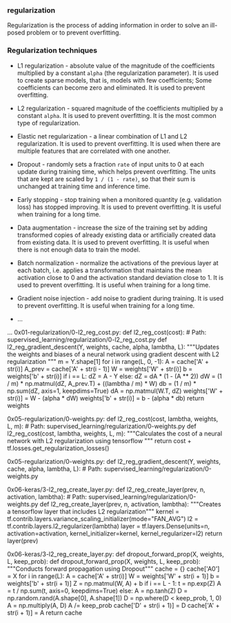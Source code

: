 ### regularization

Regularization is the process of adding information in order to solve an ill-posed problem or to prevent overfitting.

### Regularization techniques

- L1 regularization - absolute value of the magnitude of the coefficients multiplied by a constant `alpha` (the regularization parameter). It is used to create sparse models, that is, models with few coefficients; Some coefficients can become zero and eliminated. It is used to prevent overfitting.
- L2 regularization - squared magnitude of the coefficients multiplied by a constant `alpha`. It is used to prevent overfitting. It is the most common type of regularization.

- Elastic net regularization - a linear combination of L1 and L2 regularization. It is used to prevent overfitting. It is used when there are multiple features that are correlated with one another.

- Dropout - randomly sets a fraction `rate` of input units to 0 at each update during training time, which helps prevent overfitting. The units that are kept are scaled by `1 / (1 - rate)`, so that their sum is unchanged at training time and inference time.

- Early stopping - stop training when a monitored quantity (e.g. validation loss) has stopped improving. It is used to prevent overfitting. It is useful when training for a long time.

- Data augmentation - increase the size of the training set by adding transformed copies of already existing data or artificially created data from existing data. It is used to prevent overfitting. It is useful when there is not enough data to train the model.

- Batch normalization - normalize the activations of the previous layer at each batch, i.e. applies a transformation that maintains the mean activation close to 0 and the activation standard deviation close to 1. It is used to prevent overfitting. It is useful when training for a long time.

- Gradient noise injection - add noise to gradient during training. It is used to prevent overfitting. It is useful when training for a long time.
- ...

...
0x01-regularization/0-l2_reg_cost.py: def l2_reg_cost(cost): # Path: supervised_learning/regularization/0-l2_reg_cost.py
    def l2_reg_gradient_descent(Y, weights, cache, alpha, lambtha, L):
        """Updates the weights and biases of a neural network using gradient
        descent with L2 regularization
        """
        m = Y.shape[1]
        for i in range(L, 0, -1):
            A = cache['A' + str(i)]
            A_prev = cache['A' + str(i - 1)]
            W = weights['W' + str(i)]
            b = weights['b' + str(i)]
            if i == L:
                dZ = A - Y
            else:
                dZ = dA * (1 - (A ** 2))
            dW = (1 / m) * np.matmul(dZ, A_prev.T) + ((lambtha / m) * W)
            db = (1 / m) * np.sum(dZ, axis=1, keepdims=True)
            dA = np.matmul(W.T, dZ)
            weights['W' + str(i)] = W - (alpha * dW)
            weights['b' + str(i)] = b - (alpha * db)
        return weights

0x05-regularization/0-weights.py: def l2_reg_cost(cost, lambtha, weights, L, m): # Path: supervised_learning/regularization/0-weights.py
    def l2_reg_cost(cost, lambtha, weights, L, m): 
        """Calculates the cost of a neural network with L2 regularization
        using tensorflow
        """
        return cost + tf.losses.get_regularization_losses()


0x05-regularization/0-weights.py: def l2_reg_gradient_descent(Y, weights, cache, alpha, lambtha, L): # Path: supervised_learning/regularization/0-weights.py

0x06-keras/3-l2_reg_create_layer.py: def l2_reg_create_layer(prev, n, activation, lambtha): # Path: supervised_learning/regularization/0-weights.py
    def l2_reg_create_layer(prev, n, activation, lambtha):
        """Creates a tensorflow layer that includes L2 regularization"""
        kernel = tf.contrib.layers.variance_scaling_initializer(mode="FAN_AVG")
        l2 = tf.contrib.layers.l2_regularizer(lambtha)
        layer = tf.layers.Dense(units=n, activation=activation,
                                kernel_initializer=kernel,
                                kernel_regularizer=l2)
        return layer(prev)

0x06-keras/3-l2_reg_create_layer.py: def dropout_forward_prop(X, weights, L, keep_prob):
    def dropout_forward_prop(X, weights, L, keep_prob):
        """Conducts forward propagation using Dropout"""
        cache = {}
        cache['A0'] = X
        for i in range(L):
            A = cache['A' + str(i)]
            W = weights['W' + str(i + 1)]
            b = weights['b' + str(i + 1)]
            Z = np.matmul(W, A) + b
            if i == L - 1:
                t = np.exp(Z)
                A = t / np.sum(t, axis=0, keepdims=True)
            else:
                A = np.tanh(Z)
                D = np.random.rand(A.shape[0], A.shape[1])
                D = np.where(D < keep_prob, 1, 0)
                A = np.multiply(A, D)
                A /= keep_prob
                cache['D' + str(i + 1)] = D
            cache['A' + str(i + 1)] = A
        return cache